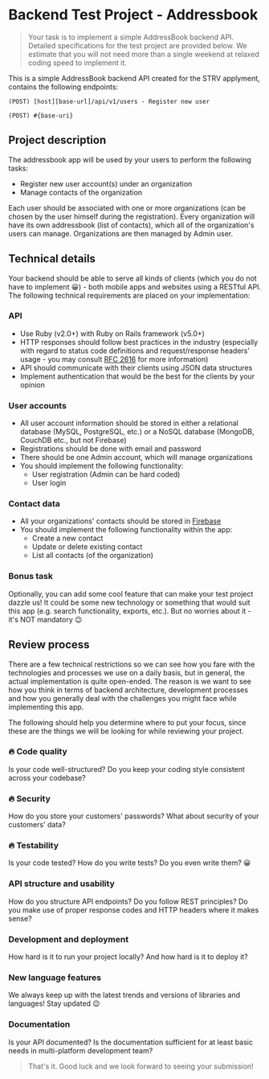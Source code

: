 [firebase-url]: https://firebase.com
[rfc-http-url]: https://www.ietf.org/rfc/rfc2616.txt
[base-url]: https://strvaddressbook.herokuapp.com/

# Backend Test Project - Addressbook

>Your task is to implement a simple AddressBook backend API. Detailed specifications for the test project are provided below. We estimate that you will not need more than a single weekend at relaxed coding speed to implement it.

This is a simple AddressBook backend API created for the STRV applyment, contains the following endpoints:

```
(POST) [host][base-url]/api/v1/users - Register new user

(POST) #{base-uri}

```

## Project description

The addressbook app will be used by your users to perform the following tasks:

- Register new user account(s) under an organization
- Manage contacts of the organization

Each user should be associated with one or more organizations (can be chosen by the user himself during the registration). Every organization will have its own addressbook (list of contacts), which all of the organization's users can manage. Organizations are then managed by Admin user.

## Technical details

Your backend should be able to serve all kinds of clients (which you do not have to implement 😀) - both mobile apps and websites using a RESTful API. The following technical requirements are placed on your implementation:

### API

- Use Ruby (v2.0+) with Ruby on Rails framework (v5.0+)
- HTTP responses should follow best practices in the industry (especially with regard to status code definitions and request/response headers' usage - you may consult [RFC 2616][rfc-http-url] for more information)
- API should communicate with their clients using JSON data structures
- Implement authentication that would be the best for the clients by your opinion


### User accounts

- All user account information should be stored in either a relational database (MySQL, PostgreSQL, etc.) or a NoSQL database (MongoDB, CouchDB etc., but not Firebase)
- Registrations should be done with email and password
- There should be one Admin account, which will manage organizations
- You should implement the following functionality:
  - User registration (Admin can be hard coded)
  - User login

### Contact data

- All your organizations' contacts should be stored in [Firebase][firebase-url]
- You should implement the following functionality within the app:
  - Create a new contact
  - Update or delete existing contact
  - List all contacts (of the organization)

### Bonus task

Optionally, you can add some cool feature that can make your test project dazzle us! It could be some new technology or something that would suit this app (e.g. search functionality, exports, etc.). But no worries about it - it's NOT mandatory 😉

## Review process

There are a few technical restrictions so we can see how you fare with the technologies and processes we use on a daily basis, but in general, the actual implementation is quite open-ended. The reason is we want to see how you think in terms of backend architecture, development processes and how you generally deal with the challenges you might face while implementing this app.

The following should help you determine where to put your focus, since these are the things we will be looking for while reviewing your project.

### 🔥 Code quality

Is your code well-structured? Do you keep your coding style consistent across your codebase?

### 🔥 Security

How do you store your customers' passwords? What about security of your customers' data?

### 🔥 Testability

Is your code tested? How do you write tests? Do you even write them? 😀

### API structure and usability

How do you structure API endpoints? Do you follow REST principles? Do you make use of proper response codes and HTTP headers where it makes sense?

### Development and deployment

How hard is it to run your project locally? And how hard is it to deploy it?

### New language features

We always keep up with the latest trends and versions of libraries and languages! Stay updated 😉
### Documentation

Is your API documented? Is the documentation sufficient for at least basic needs in multi-platform development team?

> That's it. Good luck and we look forward to seeing your submission!
